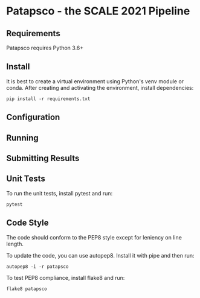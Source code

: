 # Patapsco - the SCALE 2021 Pipeline

## Requirements
Patapsco requires Python 3.6+

## Install
It is best to create a virtual environment using Python's venv module or conda.
After creating and activating the environment, install dependencies:
```
pip install -r requirements.txt
```

## Configuration

## Running

## Submitting Results

## Unit Tests
To run the unit tests, install pytest and run:
```
pytest
```

## Code Style
The code should conform to the PEP8 style except for leniency on line length.

To update the code, you can use autopep8.
Install it with pipe and then run:
```
autopep8 -i -r patapsco
```

To test PEP8 compliance, install flake8 and run:
```
flake8 patapsco
```

